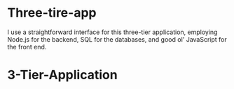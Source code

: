 # Three-tire-app
 I use a straightforward interface for this three-tier application, employing Node.js for the backend, SQL for the databases, and good ol' JavaScript for the front end.
# 3-Tier-Application
